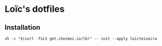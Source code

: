 # Loïc's dotfiles

## Installation

`sh -c "$(curl -fsLS get.chezmoi.io/lb)" -- init --apply loicteixeira`
